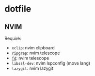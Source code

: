 # dotfile

## NVIM

Require:

- `xclip`: nvim clipboard
- [`ripgrep`](https://github.com/BurntSushi/ripgrep?tab=readme-ov-file#installation): nvim telescope
- [`fd`](https://github.com/sharkdp/fd?tab=readme-ov-file#on-debian): nvim telescope
- `libssl-dev`: nvim lspconfig (move lang)
- `lazygit`: nvim lazygit
